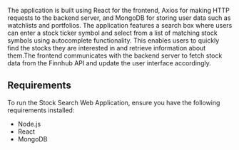 The application is built using React for the frontend, Axios for making HTTP requests to the backend server, and MongoDB for storing user data such as watchlists and portfolios. The application features a search box where users can enter a stock ticker symbol and select from a list of matching stock symbols using autocomplete functionality. This enables users to quickly find the stocks they are interested in and retrieve information about them.The frontend communicates with the backend server to fetch stock data from the Finnhub API and update the user interface accordingly.

## Requirements

To run the Stock Search Web Application, ensure you have the following requirements installed:

- Node.js
- React
- MongoDB
